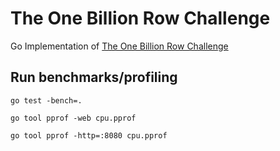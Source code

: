 # The One Billion Row Challenge

Go Implementation of [The One Billion Row Challenge](https://github.com/gunnarmorling/1brc)

## Run benchmarks/profiling

`go test -bench=.`

`go tool pprof -web cpu.pprof`

`go tool pprof -http=:8080 cpu.pprof`